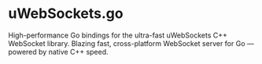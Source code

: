 # uWebSockets.go
High-performance Go bindings for the ultra-fast uWebSockets C++ WebSocket library. Blazing fast, cross-platform WebSocket server for Go — powered by native C++ speed.
